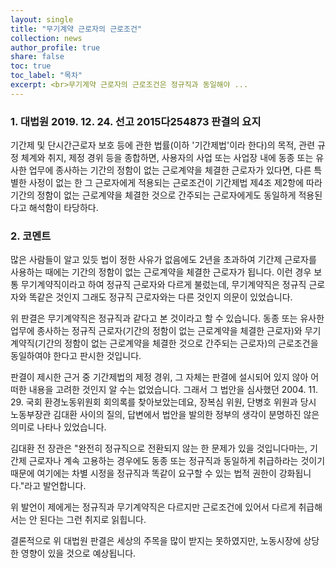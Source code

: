 ```yaml
---
layout: single
title: "무기계약 근로자의 근로조건"
collection: news
author_profile: true
share: false
toc: true
toc_label: "목차"
excerpt: <br>무기계약 근로자의 근로조건은 정규직과 동일해야 ...
---
```

### 1. 대법원 2019. 12. 24. 선고 2015다254873 판결의 요지

기간제 및 단시간근로자 보호 등에 관한 법률(이하 '기간제법'이라 한다)의 목적, 관련 규정 체계와 취지, 제정 경위 등을 종합하면, 사용자의 사업 또는 사업장 내에 동종 또는 유사한 업무에 종사하는 기간의 정함이 없는 근로계약을 체결한 근로자가 있다면, 다른 특별한 사정이 없는 한 그 근로자에게 적용되는 근로조건이 기간제법 제4조 제2항에 따라 기간의 정함이 없는 근로계약을 체결한 것으로 간주되는 근로자에게도 동일하게 적용된다고 해석함이 타당하다.

### 2. 코멘트
많은 사람들이 알고 있듯 법이 정한 사유가 없음에도 2년을 초과하여 기간제 근로자를 사용하는 때에는 기간의 정함이 없는 근로계약을 체결한 근로자가 됩니다. 이런 경우 보통 무기계약직이라고 하여 정규직 근로자와 다르게 불렀는데, 무기계약직은 정규직 근로자와 똑같은 것인지 그래도 정규직 근로자와는 다른 것인지 의문이 있었습니다.

위 판결은 무기계약직은 정규직과 같다고 본 것이라고 할 수 있습니다. 동종 또는 유사한 업무에 종사하는 정규직 근로자(기간의 정함이 없는 근로계약을 체결한 근로자)와 무기계약직(기간의 정함이 없는 근로계약을 체결한 것으로 간주되는 근로자)의 근로조건을 동일하여야 한다고 판시한 것입니다.

판결이 제시한 근거 중 기간제법의 제정 경위, 그 자체는 판결에 설시되어 있지 않아 어떠한 내용을 고려한 것인지 알 수는 없었습니다. 그래서 그 법안을 심사했던 2004. 11. 29. 국회 환경노동위원회 회의록를 찾아보았는데요, 장복심 위원, 단병호 위원과 당시 노동부장관 김대환 사이의 질의, 답변에서 법안을 발의한 정부의 생각이 분명하진 않은 의미로 나타나 있었습니다.

김대환 전 장관은 "완전히 정규직으로 전환되지 않는 한 문제가 있을 것입니다마는, 기간제 근로자나 계속 고용하는 경우에도 동종 또는 정규직과 동일하게 취급하라는 것이기 때문에 여기에는 차별 시정을 정규직과 똑같이 요구할 수 있는 법적 권한이 강화됩니다."라고 발언합니다.

위 발언이 제에게는 정규직과 무기계약직은 다르지만 근로조건에 있어서 다르게 취급해서는 안 된다는 그런 취지로 읽힙니다.

결론적으로 위 대법원 판결은 세상의 주목을 많이 받지는 못하였지만, 노동시장에 상당한 영향이 있을 것으로 예상됩니다.
